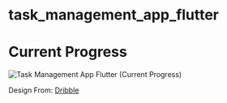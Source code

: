 # task_management_app_flutter

# Current Progress

![Task Management App Flutter (Current Progress)](https://user-images.githubusercontent.com/85029306/152213887-f864dd5d-2def-4d7b-8e04-23a7f03331c2.png)

Design From: <a href="https://github.com/zsiecr/Simple-CountDown-Timer-Flutter/issues/new">Dribble</a>
